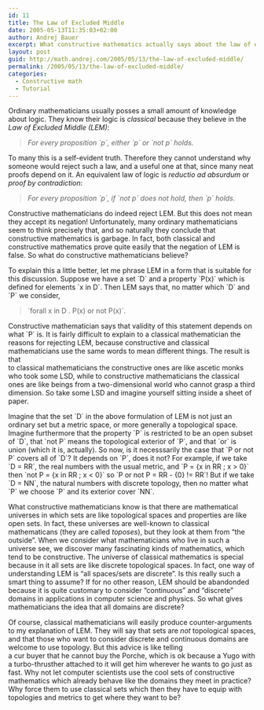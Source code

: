 ```yaml
---
id: 11
title: The Law of Excluded Middle
date: 2005-05-13T11:35:03+02:00
author: Andrej Bauer
excerpt: What constructive mathematics actually says about the law of excluded middle.
layout: post
guid: http://math.andrej.com/2005/05/13/the-law-of-excluded-middle/
permalink: /2005/05/13/the-law-of-excluded-middle/
categories:
  - Constructive math
  - Tutorial
---
```

Ordinary mathematicians usually posses a small amount of knowledge about logic. They know their logic is _classical_ because they believe in the _Law of Excluded Middle (LEM)_:

> _For every proposition \`p\`, either \`p\` or \`not p\` holds._ 

To many this is a self-evident truth. Therefore they cannot understand why someone would reject such a law, and a useful one at that, since many neat proofs depend on it. An equivalent law of logic is _reductio ad absurdum_ or _proof by contradiction_:

> _For every proposition \`p\`, if \`not p\` does not hold, then \`p\` holds._ 

Constructive mathematicians do indeed reject LEM. But this does not mean they accept its negation! Unfortunately, many ordinary mathematicians seem to think precisely that, and so naturally they conclude that constructive mathematics is garbage. In fact, both classical and constructive mathematics prove quite easily that the negation of LEM is false. So what do constructive mathematicians believe? 

<!--more-->

To explain this a little better, let me phrase LEM in a form that is suitable for this discussion. Suppose we have a set \`D\` and a property \`P(x)\` which is defined for elements \`x in D\`. Then LEM says that, no matter which \`D\` and \`P\` we consider,

> \`forall x in D . P(x) or not P(x)\`. 

Constructive mathematician says that validity of this statement depends on what \`P\` is. It is fairly difficult to explain to a classical mathematician the reasons for rejecting LEM, because constructive and classical mathematicians use the same words to mean different things. The result is that  
to classical mathematicians the constructive ones are like ascetic monks who took some LSD, while to constructive mathematicians the classical ones are like beings from a two-dimensional world who cannot grasp a third dimension. So take some LSD and imagine yourself sitting inside a sheet of paper. 

Imagine that the set \`D\` in the above formulation of LEM is not just an ordinary set but a metric space, or more generally a topological space. Imagine furthermore that the property \`P\` is restricted to be an open subset of \`D\`, that \`not P\` means the topological exterior of \`P\`, and that \`or\` is union (which it is, actually). So now, is it necesssarily the case that \`P or not P\` covers all of \`D\`? It depends on \`P\`, does it not? For example, if we take \`D = RR\`, the real numbers with the usual metric, and \`P = {x in RR ; x > 0}\` then \`not P = {x in RR ; x < 0}\` so \`P or not P = RR - {0} != RR\`! But if we take \`D = NN\`, the natural numbers with discrete topology, then no matter what \`P\` we choose \`P\` and its exterior cover \`NN\`. 

What constructive mathematicians know is that there are mathematical universes in which sets are like topological spaces and properties are like open sets. In fact, these universes are well-known to classical mathematicans (they are called _toposes_), but they look at them from “the outside”. When we consider what mathematicians who live in such a universe see, we discover many fascinating kinds of mathematics, which tend to be constructive. The universe of classical mathematics is special because in it all sets are like discrete topological spaces. In fact, one way of understanding LEM is “all spaces/sets are discrete”. Is this really such a smart thing to assume? If for no other reason, LEM should be abandonded because it is quite customary to consider “continuous” and “discrete” domains in applications in computer science and physics. So what gives mathematicians the idea that all domains are discrete? 

Of course, classical mathematicians will easily produce counter-arguments to my explanation of LEM. They will say that sets are _not_ topological spaces, and that those who want to consider discrete and continuous domains are welcome to use topology. But this advice is like telling  
a cur buyer that he cannot buy the Porche, which is ok because a Yugo with a turbo-thrusther attached to it will get him wherever he wants to go just as fast. Why not let computer scientists use the cool sets of constructive mathematics which already behave like the domains they meet in practice? Why force them to use classical sets which then they have to equip with topologies and metrics to get where they want to be?
